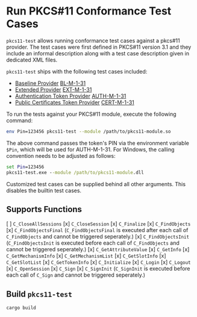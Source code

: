 # Run PKCS#11 Conformance Test Cases

`pkcs11-test` allows running conformance test cases against a pkcs#11 provider.
The test cases were first defined in PKCS#11 version 3.1 and they include an
informal description along with a test case description given in dedicated XML
files.

`pkcs11-test` ships with the following test cases included:
- [Baseline Provider](https://docs.oasis-open.org/pkcs11/pkcs11-profiles/v3.1/os/pkcs11-profiles-v3.1-os.html#_Toc142307335) [BL-M-1-31](src/test-cases/pkcs11-v3.1/mandatory/BL-M-1-31.xml)
- [Extended Provider](https://docs.oasis-open.org/pkcs11/pkcs11-profiles/v3.1/os/pkcs11-profiles-v3.1-os.html#_Toc142307339) [EXT-M-1-31](src/test-cases/pkcs11-v3.1/mandatory/EXT-M-1-31.xml)
- [Authentication Token Provider](https://docs.oasis-open.org/pkcs11/pkcs11-profiles/v3.1/os/pkcs11-profiles-v3.1-os.html#_Toc142307342) [AUTH-M-1-31](src/test-cases/pkcs11-v3.1/mandatory/AUTH-M-1-31.xml)
- [Public Certificates Token Provider](https://docs.oasis-open.org/pkcs11/pkcs11-profiles/v3.1/os/pkcs11-profiles-v3.1-os.html#_Toc142307345) [CERT-M-1-31](src/test-cases/pkcs11-v3.1/mandatory/CERT-M-1-31.xml)

To run the tests against your PKCS#11 module, execute the following command:
```sh
env Pin=123456 pkcs11-test --module /path/to/pkcs11-module.so
```
The above command passes the token's PIN via the environment variable `$Pin`,
which will be used for AUTH-M-1-31. For Windows, the calling convention needs
to be adjusted as follows:
```cmd
set Pin=123456
pkcs11-test.exe --module /path/to/pkcs11-module.dll
```

Customized test cases can be supplied behind all other arguments. This disables
the builtin test cases.

## Supports Functions

[ ] `C_CloseAllSessions`
[x] `C_CloseSession`
[x] `C_Finalize`
[x] `C_FindObjects`
[x] `C_FindObjectsFinal` (`C_FindObjectsFinal` is executed after each call of `C_FindObjects` and cannot be triggered seperately.)
[x] `C_FindObjectsInit` (`C_FindObjectsInit` is executed before each call of `C_FindObjects` and cannot be triggered seperately.)
[x] `C_GetAttributeValue`
[x] `C_GetInfo`
[x] `C_GetMechanismInfo`
[x] `C_GetMechanismList`
[x] `C_GetSlotInfo`
[x] `C_GetSlotList`
[x] `C_GetTokenInfo`
[x] `C_Initialize`
[x] `C_Login`
[x] `C_Logout`
[x] `C_OpenSession`
[x] `C_Sign`
[x] `C_SignInit` (`C_SignInit` is executed before each call of `C_Sign` and cannot be triggered seperately.)

## Build `pkcs11-test`

```sh
cargo build
```
